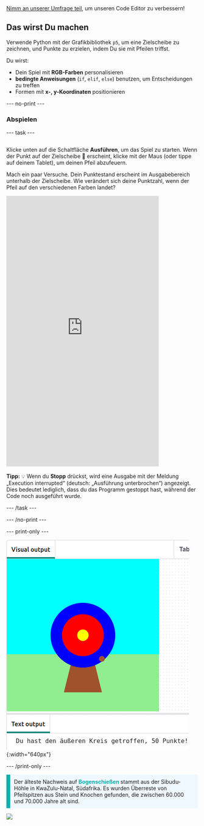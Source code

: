<div class="c-survey-banner" style="width:100%">
  <a class="c-survey-banner__link" href="https://form.raspberrypi.org/f/code-editor-feedback" target="_blank">Nimm an unserer Umfrage teil</a>, um unseren Code Editor zu verbessern!
</div>

## Das wirst Du machen

Verwende Python mit der Grafikbibliothek `p5`, um eine Zielscheibe zu zeichnen, und Punkte zu erzielen, indem Du sie mit Pfeilen triffst.

Du wirst:
 + Dein Spiel mit **RGB-Farben** personalisieren
 + **bedingte Anweisungen** (`if`, `elif`, `else`) benutzen, um Entscheidungen zu treffen
 + Formen mit **x-, y-Koordinaten** positionieren

--- no-print ---

### Abspielen

--- task ---

<div style="display: flex; flex-wrap: wrap">
<div style="flex-basis: 175px; flex-grow: 1">  

Klicke unten auf die Schaltfläche **Ausführen**, um das Spiel zu starten. Wenn der Punkt auf der Zielscheibe 🎯 erscheint, klicke mit der Maus (oder tippe auf deinem Tablet), um deinen Pfeil abzufeuern. 

Mach ein paar Versuche. Dein Punktestand erscheint im Ausgabebereich unterhalb der Zielscheibe. Wie verändert sich deine Punktzahl, wenn der Pfeil auf den verschiedenen Farben landet? 
  <iframe src="https://editor.raspberrypi.org/en/embed/viewer/target-practice-solution" width="400" height="710" frameborder="0" marginwidth="0" marginheight="0" allowfullscreen>
  </iframe>
</div>
</div>

**Tipp:** 💡 Wenn du **Stopp** drückst, wird eine Ausgabe mit der Meldung „Execution interrupted“ (deutsch: „Ausführung unterbrochen“) angezeigt. Dies bedeutet lediglich, dass du das Programm gestoppt hast, während der Code noch ausgeführt wurde.

--- /task ---

--- /no-print ---

--- print-only ---

![Ein Bogenschießziel mit einem Trefferpunkt am äußeren Kreis. Der Text „Du hast den äußeren Kreis getroffen, 50 Punkte!“ wird darunter angezeigt](images/blue-points.png){:width="640px"}

--- /print-only ---

<p style="border-left: solid; border-width:10px; border-color: #0faeb0; background-color: aliceblue; padding: 10px;">
Der älteste Nachweis auf <span style="color: #0faeb0; font-weight: bold;"> Bogenschießen </span> stammt aus der Sibudu-Höhle in KwaZulu-Natal, Südafrika. Es wurden Überreste von Pfeilspitzen aus Stein und Knochen gefunden, die zwischen 60.000 und 70.000 Jahre alt sind. 
</p>

![](http://code.org/api/hour/begin_coderdojo_target.png)
